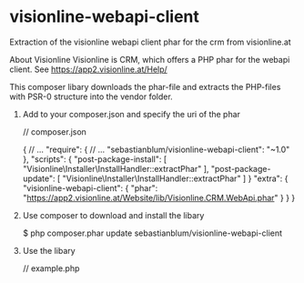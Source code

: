 visionline-webapi-client
========================

Extraction of the visionline webapi client phar for the crm from visionline.at

About Visionline
Visionline is CRM, which offers a PHP phar for the webapi client.
See https://app2.visionline.at/Help/

This composer libary downloads the phar-file and extracts the PHP-files with PSR-0 structure into the vendor folder.

1. Add to your composer.json and specify the uri of the phar
	
	// composer.json

 	{
    	// ...
    	"require": {
        	// ...
        	"sebastianblum/visionline-webapi-client": "~1.0"
    	},
		"scripts": {
			"post-package-install": [
				"Visionline\\Installer\\InstallHandler::extractPhar"
			],
			"post-package-update": [
			    "Visionline\\Installer\\InstallHandler::extractPhar"
			]
		}
		"extra": {
			"visionline-webapi-client": {
				"phar": "https://app2.visionline.at/Website/lib/Visionline.CRM.WebApi.phar"
			}
		}
 	}

2. Use composer to download and install the libary

	$ php composer.phar update sebastianblum/visionline-webapi-client
	
3. Use the libary 

	// example.php

	<?php
		require_once('./vendor/autoload.php');
		
		$connection = new \Visionline\Crm\WebApi\Connection(...);
		$webapi = new \Visionline\Crm\WebApi\WebApi(...);
		
		
